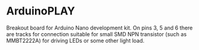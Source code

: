 # ArduinoPLAY
Breakout board for Arduino Nano development kit. On pins 3, 5 and 6 there are tracks for connection suitable for small SMD NPN transistor (such as MMBT2222A) for driving LEDs or some other light load.
